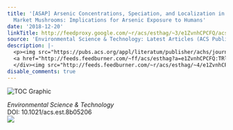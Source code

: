 ```yaml
---
title: '[ASAP] Arsenic Concentrations, Speciation, and Localization in 141 Cultivated
  Market Mushrooms: Implications for Arsenic Exposure to Humans'
date: '2018-12-20'
linkTitle: http://feedproxy.google.com/~r/acs/esthag/~3/e1ZvnhCPCFQ/acs.est.8b05206
source: 'Environmental Science & Technology: Latest Articles (ACS Publications)'
description: |-
  <p><img src="https://pubs.acs.org/appl/literatum/publisher/achs/journals/content/esthag/0/esthag.ahead-of-print/acs.est.8b05206/20181220/images/medium/es-2018-05206r_0005.gif" alt="TOC Graphic"/></p><div><cite>Environmental Science & Technology</cite></div><div>DOI: 10.1021/acs.est.8b05206</div><div class="feedflare">
  <a href="http://feeds.feedburner.com/~ff/acs/esthag?a=e1ZvnhCPCFQ:TRl8rWukkKQ:yIl2AUoC8zA"><img src="http://feeds.feedburner.com/~ff/acs/esthag?d=yIl2AUoC8zA" border="0"></img></a>
  </div><img src="http://feeds.feedburner.com/~r/acs/esthag/~4/e1ZvnhCPCFQ" height="1" width="1" ...
disable_comments: true
---
```

<p><img src="https://pubs.acs.org/appl/literatum/publisher/achs/journals/content/esthag/0/esthag.ahead-of-print/acs.est.8b05206/20181220/images/medium/es-2018-05206r_0005.gif" alt="TOC Graphic"/></p><div><cite>Environmental Science & Technology</cite></div><div>DOI: 10.1021/acs.est.8b05206</div><div class="feedflare">
<a href="http://feeds.feedburner.com/~ff/acs/esthag?a=e1ZvnhCPCFQ:TRl8rWukkKQ:yIl2AUoC8zA"><img src="http://feeds.feedburner.com/~ff/acs/esthag?d=yIl2AUoC8zA" border="0"></img></a>
</div><img src="http://feeds.feedburner.com/~r/acs/esthag/~4/e1ZvnhCPCFQ" height="1" width="1" ...